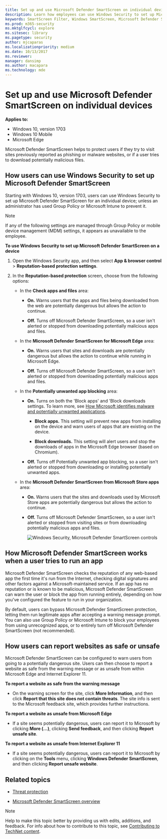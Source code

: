```yaml
---
title: Set up and use Microsoft Defender SmartScreen on individual devices (Windows 10)
description: Learn how employees can use Windows Security to set up Microsoft Defender SmartScreen. Microsoft Defender SmartScreen protects users from running malicious apps.
keywords: SmartScreen Filter, Windows SmartScreen, Microsoft Defender SmartScreen
ms.prod: m365-security
ms.mktglfcycl: explore
ms.sitesec: library
ms.pagetype: security
author: mjcaparas
ms.localizationpriority: medium
ms.date: 10/13/2017
ms.reviewer: 
manager: dansimp
ms.author: macapara
ms.technology: mde
---
```


# Set up and use Microsoft Defender SmartScreen on individual devices

**Applies to:**
- Windows 10, version 1703
- Windows 10 Mobile
- Microsoft Edge

Microsoft Defender SmartScreen helps to protect users if they try to visit sites previously reported as phishing or malware websites, or if a user tries to download potentially malicious files.

## How users can use Windows Security to set up Microsoft Defender SmartScreen
Starting with Windows 10, version 1703, users can use Windows Security to set up Microsoft Defender SmartScreen for an individual device; unless an administrator has used Group Policy or Microsoft Intune to prevent it.

>[!NOTE]
>If any of the following settings are managed through Group Policy or mobile device management (MDM) settings, it appears as unavailable to the employee.

**To use Windows Security to set up Microsoft Defender SmartScreen on a device**
1. Open the Windows Security app, and then select **App & browser control** > **Reputation-based protection settings**.

2. In the **Reputation-based protection** screen, choose from the following options:

   - In the **Check apps and files** area:

       - **On.** Warns users that the apps and files being downloaded from the web are potentially dangerous but allows the action to continue.

       - **Off.** Turns off Microsoft Defender SmartScreen, so a user isn't alerted or stopped from downloading potentially malicious apps and files.

   - In the **Microsoft Defender SmartScreen for Microsoft Edge** area:
        
       - **On.** Warns users that sites and downloads are potentially dangerous but allows the action to continue while running in Microsoft Edge.
        
       - **Off.** Turns off Microsoft Defender SmartScreen, so a user isn't alerted or stopped from downloading potentially malicious apps and files.
   - In the **Potentially unwanted app blocking** area:

      - **On.** Turns on both the 'Block apps' and 'Block downloads settings. To learn more, see [How Microsoft identifies malware and potentially unwanted applications](../intelligence/criteria.md#potentially-unwanted-application-pua).
          - **Block apps.** This setting will prevent new apps from installing on the device and warn users of apps that are existing on the device.

          - **Block downloads.** This setting will alert users and stop the downloads of apps in the Microsoft Edge browser (based on Chromium).

      - **Off.** Turns off Potentially unwanted app blocking, so a user isn't alerted or stopped from downloading or installing potentially unwanted apps.

   - In the **Microsoft Defender SmartScreen from Microsoft Store apps** area:
        
     - **On.** Warns users that the sites and downloads used by Microsoft Store apps are potentially dangerous but allows the action to continue.
        
     - **Off.** Turns off Microsoft Defender SmartScreen, so a user isn't alerted or stopped from visiting sites or from downloading potentially malicious apps and files.

       ![Windows Security, Microsoft Defender SmartScreen controls](images/windows-defender-smartscreen-control-2020.png)

## How Microsoft Defender SmartScreen works when a user tries to run an app
Microsoft Defender SmartScreen checks the reputation of any web-based app the first time it's run from the Internet, checking digital signatures and other factors against a Microsoft-maintained service. If an app has no reputation or is known to be malicious, Microsoft Defender SmartScreen can warn the user or block the app from running entirely, depending on how you've configured the feature to run in your organization.

By default, users can bypass Microsoft Defender SmartScreen protection, letting them run legitimate apps after accepting a warning message prompt. You can also use Group Policy or Microsoft Intune to block your employees from using unrecognized apps, or to entirely turn off Microsoft Defender SmartScreen (not recommended).

## How users can report websites as safe or unsafe
Microsoft Defender SmartScreen can be configured to warn users from going to a potentially dangerous site. Users can then choose to report a website as safe from the warning message or as unsafe from within Microsoft Edge and Internet Explorer 11.

**To report a website as safe from the warning message**
- On the warning screen for the site, click **More Information**, and then click **Report that this site does not contain threats**. The site info is sent to the Microsoft feedback site, which provides further instructions.

**To report a website as unsafe from Microsoft Edge**
- If a site seems potentially dangerous, users can report it to Microsoft by clicking **More (...)**, clicking **Send feedback**, and then clicking **Report unsafe site**.

**To report a website as unsafe from Internet Explorer 11**
- If a site seems potentially dangerous, users can report it to Microsoft by clicking on the **Tools** menu, clicking **Windows Defender SmartScreen**, and then clicking **Report unsafe website**.

## Related topics
- [Threat protection](../index.md)

- [Microsoft Defender SmartScreen overview](microsoft-defender-smartscreen-overview.md)

>[!NOTE]
>Help to make this topic better by providing us with edits, additions, and feedback. For info about how to contribute to this topic, see [Contributing to TechNet content](https://github.com/Microsoft/windows-itpro-docs/blob/master/CONTRIBUTING.md).